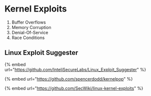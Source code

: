 # Kernel Exploits

1. Buffer Overflows
2. Memory Corruption
3. Denial-Of-Service
4. Race Conditions

## Linux Exploit Suggester

{% embed url="https://github.com/InteliSecureLabs/Linux_Exploit_Suggester" %}

{% embed url="https://github.com/spencerdodd/kernelpop" %}

{% embed url="https://github.com/SecWiki/linux-kernel-exploits" %}
